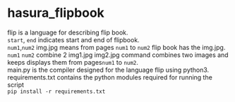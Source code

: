 # hasura_flipbook
flip is a language for describing flip book.<br />
`start`, `end` indicates start and end of flipbook. <br />
`num1`,`num2` img.jpg means from pages `num1` to `num2` flip book has the img.jpg.<br />
`num1` `num2` combine 2 img1.jpg img2.jpg command combines two images and keeps displays them from pages`num1` to `num2`. <br />
main.py is the compiler designed for the language flip using python3. <br />
requirements.txt contains the python modules required for running the script<br />
  `pip install -r requirements.txt`

  
  
